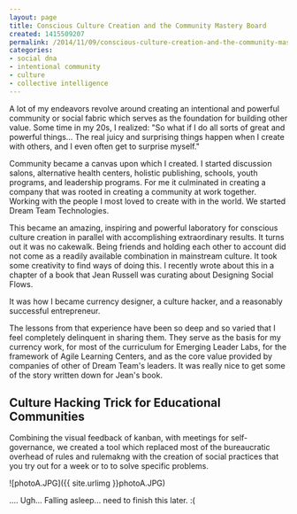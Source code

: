 ```yaml
---
layout: page
title: Conscious Culture Creation and the Community Mastery Board
created: 1415509207
permalink: /2014/11/09/conscious-culture-creation-and-the-community-mastery-board
categories:
- social dna
- intentional community
- culture
- collective intelligence
---
```

A lot of my endeavors revolve around creating an intentional and powerful community or social fabric which serves as the foundation for building other value. Some time in my 20s, I realized: "So what if I do all sorts of great and powerful things… The real juicy and surprising things happen when I create with others, and I even often get to surprise myself."

Community became a canvas upon which I created. I started discussion salons, alternative health centers, holistic publishing, schools, youth programs, and leadership programs. For me it culminated in creating a company that was rooted in creating a community at work together. Working with the people I most loved to create with in the world. We started Dream Team Technologies.

This became an amazing, inspiring and powerful laboratory for conscious culture creation in parallel with accomplishing extraordinary results. It turns out it was no cakewalk. Being friends and holding each other to account did not come as a readily available combination in mainstream culture. It took some creativity to find ways of doing this.  I recently wrote about this in a chapter of a book that Jean Russell was curating about Designing Social Flows.

It was how I became currency designer, a culture hacker, and a reasonably successful entrepreneur.

The lessons from that experience have been so deep and so varied that I feel completely delinquent in sharing them. They serve as the basis for my currency work, for most of the curriculum for Emerging Leader Labs, for the framework of Agile Learning Centers, and as the core value provided by companies of other of Dream Team's leaders. It was really nice to get some of the story written down for Jean's book.

## Culture Hacking Trick for Educational Communities

Combining the visual feedback of kanban, with meetings for self-governance, we created a tool which replaced most of the bureaucratic overhead of rules and rulemakng with the creation of social practices that you try out for a week or to to solve specific problems.


![photoA.JPG]({{ site.urlimg }}photoA.JPG)

…. Ugh… Falling asleep… need to finish this later. :(

